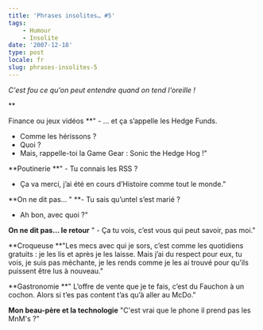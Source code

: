 ```yaml
---
title: 'Phrases insolites… #5'
tags:
    - Humour
    - Insolite
date: '2007-12-18'
type: post
locale: fr
slug: phrases-insolites-5
---
```


_C'est fou ce qu'on peut entendre quand on tend l'oreille&nbsp;!_

\*\*<!-- more -->

Finance ou jeux vidéos
\*\*" - … et ça s’appelle les Hedge Funds.

* Comme les hérissons&nbsp;?
* Quoi&nbsp;?
* Mais, rappelle-toi la Game Gear&nbsp;: Sonic the Hedge Hog&nbsp;!"

**Poutinerie
**" - Tu connais les RSS&nbsp;?

* Ça va merci, j’ai été en cours d’Histoire comme tout le monde."

**On ne dit pas…
" **- Tu sais qu’untel s’est marié&nbsp;?

* Ah bon, avec quoi&nbsp;?"

**On ne dit pas… le retour**
" - Ça tu vois, c’est vous qui peut savoir, pas moi."

**Croqueuse
**"Les mecs avec qui je sors, c’est comme les quotidiens gratuits&nbsp;: je les lis et après je les laisse. Mais j’ai du respect pour eux, tu vois, je suis pas méchante, je les rends comme je les ai trouvé pour qu’ils puissent être lus à nouveau."

**Gastronomie
**" L’offre de vente que je te fais, c’est du Fauchon à un cochon. Alors si t’es pas content t’as qu’à aller au McDo."

**Mon beau-père et la technologie**
"C'est vrai que le phone il prend pas les MnM's&nbsp;?"
